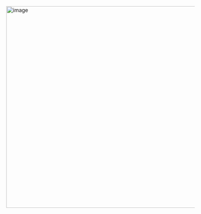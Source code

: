 <img width="540" alt="image" src="https://user-images.githubusercontent.com/75510135/162015932-04e24df1-173a-435f-9329-18ceb1d9ac3d.png">
